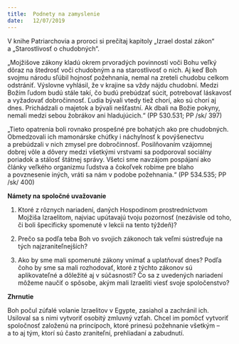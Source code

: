 ```yaml
---
title:  Podnety na zamyslenie
date:   12/07/2019
---
```


V knihe Patriarchovia a proroci si prečítaj kapitoly „Izrael dostal zákon“ a „Starostlivosť o chudobných“.

„Mojžišove zákony kladú okrem prvoradých povinností voči Bohu veľký dôraz na štedrosť voči chudobným a na starostlivosť o nich. Aj keď Boh svojmu národu sľúbil hojnosť požehnania, nemal na zreteli chudobu celkom odstrániť. Výslovne vyhlásil, že v krajine sa vždy nájdu chudobní. Medzi Božím ľudom budú stále takí, čo budú prebúdzať súcit, potrebovať láskavosť a vyžadovať dobročinnosť. Ľudia bývali vtedy tiež chorí, ako sú chorí aj dnes. Prichádzali o majetok a bývali nešťastní. Ak dbali na Božie pokyny, nemali medzi sebou žobrákov ani hladujúcich.“ (PP 530.531; PP /sk/ 397)

„Tieto opatrenia boli rovnako prospešné pre bohatých ako pre chudobných. Obmedzovali ich mamonárske chúťky i náchylnosť k povýšenectvu a prebúdzali v nich zmysel pre dobročinnosť. Posilňovaním vzájomnej dobrej vôle a dôvery medzi všetkými vrstvami sa podporoval sociálny poriadok a stálosť štátnej správy. Všetci sme navzájom pospájaní ako články veľkého organizmu ľudstva a čokoľvek robíme pre blaho a povznesenie iných, vráti sa nám v podobe požehnania.“ (PP 534.535; PP /sk/ 400)

**Námety na spoločné uvažovanie**

1.	Ktoré z rôznych nariadení, daných Hospodinom prostredníctvom Mojžiša Izraelitom, najviac upútavajú tvoju pozornosť (nezávisle od toho, či boli špecificky spomenuté v lekcii na tento týždeň)?

2.	Prečo sa podľa teba Boh vo svojich zákonoch tak veľmi sústreďuje na tých najzraniteľnejších?

3.	Ako by sme mali spomenuté zákony vnímať a uplatňovať dnes? Podľa čoho by sme sa mali rozhodovať, ktoré z týchto zákonov sú aplikovateľné a dôležité aj v súčasnosti? Čo sa z uvedených nariadení môžeme naučiť o spôsobe, akým mali Izraeliti viesť svoje spoločenstvo?

**Zhrnutie**

Boh počul zúfalé volanie Izraelitov v Egypte, zasiahol a zachránil ich. Usiloval sa s nimi vytvoriť osobitý zmluvný vzťah. Chcel im pomôcť vytvoriť spoločnosť založenú na princípoch, ktoré prinesú požehnanie všetkým – a to aj tým, ktorí sú často zraniteľní, prehliadaní a zabudnutí.